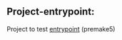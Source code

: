 ## Project-entrypoint:

Project to test [entrypoint](https://premake.github.io/docs/entrypoint) (premake5)
